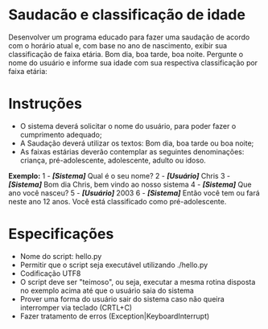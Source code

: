 Saudacão e classificação de idade
==============

Desenvolver um programa educado para fazer uma saudação de acordo com o horário atual e, com base no ano de nascimento, exibir sua classificação de faixa etária.
Bom dia, boa tarde, boa noite.
Pergunte o nome do usuário e informe sua idade com sua respectiva classificação por faixa etária: 

**Instruções**
==================
- O sistema deverá solicitar o nome do usuário, para poder fazer o cumprimento adequado;
- A Saudação deverá utilizar os textos: Bom dia, boa tarde ou boa noite;
- As faixas estárias deverão contemplar as seguintes denominações: criança, pré-adolescente, adolescente, adulto ou idoso.

**Exemplo:**
1 - ***[Sistema]*** Qual é o seu nome? 
2 - ***[Usuário]*** Chris
3 - ***[Sistema]*** Bom dia Chris, bem vindo ao nosso sistema
4 - ***[Sistema]*** Que ano você nasceu?
5 - ***[Usuário]*** 2003
6 - ***[Sistema]*** Então você tem ou fará neste ano 12 anos. Você está classificado como pré-adolescente.


**Especificações**
==================
- Nome do script: hello.py
- Permitir que o script seja executável utilizando ./hello.py
- Codificação UTF8
- O script deve ser "teimoso", ou seja, executar a mesma rotina disposta no exemplo acima até que o usuário saia do sistema
- Prover uma forma do usuário sair do sistema caso não queira interromper via teclado (CRTL+C)
- Fazer tratamento de erros (Exception|KeyboardInterrupt)
